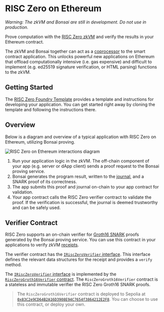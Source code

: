 # RISC Zero on Ethereum

_Warning: The zkVM and Bonsai are still in development. Do not use in production._

Prove computation with the [RISC Zero zkVM](../zkvm) and verify the results in your Ethereum contract.

The zkVM and Bonsai together can act as a [coprocessor][coprocessor-article] to the smart contract application.
This unlocks powerful new applications on Ethereum that offload computationally intensive (i.e. gas expensive) and difficult to implement (e.g. ed25519 signature verification, or HTML parsing) functions to the zkVM.

## Getting Started

The [RISC Zero Foundry Template][foundry-template] provides a template and instructions for developing your application.
You can get started right away by cloning the template and following the instructions there.

## Overview

Below is a diagram and overview of a typical application with RISC Zero on Ethereum, utilizing Bonsai proving.

![RISC Zero on Ethereum interactions diagram](/img/risc0-ethereum-interaction.png)

1. Run your application logic in the zkVM. The off-chain component of your app (e.g. server or dApp client) sends a proof request to the Bonsai proving service.
2. Bonsai generates the program result, written to the [journal][term-journal], and a SNARK proof of its correctness.
3. The app submits this proof and journal on-chain to your app contract for validation.
4. Your app contract calls the RISC Zero verifier contract to validate the proof. If the verification is successful, the journal is deemed trustworthy and can be safely used.

## Verifier Contract

RISC Zero supports an on-chain verifier for [Groth16 SNARK][groth16-article] proofs generated by the Bonsai proving service.
You can use this contract in your applications to verify zkVM [receipts][term-receipt].

The verifier contract has the [`IRiscZeroVerifier` interface][IRiscZeroVerifier.sol].
This interface defines the relevant data structures for the receipt and provides a `verify` method.

The [`IRiscZeroVerifier` interface][IRiscZeroVerifier.sol] is implemented by the [`RiscZeroGroth16Verifier` contract][RiscZeroGroth16Verifier.sol].
The `RiscZeroGroth16Verifier` contract is a stateless and immutable verifier the RISC Zero Groth16 SNARK proofs.

<!-- TODO(#1423) Replace this note with a dedicated page for verifier contract information -->

> The `RiscZeroGroth16Verifier` contract is deployed to Sepolia at [`0x83C2e9CD64B2A16D3908E94C7654f3864212E2F8`][etherscan-0x83C2e9CD64B2A16D3908E94C7654f3864212E2F8].
> You can choose to use this contract, or deploy your own.

[IRiscZeroVerifier.sol]: https://github.com/risc0/risc0-ethereum/blob/release-0.7/contracts/src/IRiscZeroVerifier.sol

[RiscZeroGroth16Verifier.sol]: https://github.com/risc0/risc0-ethereum/blob/release-0.7/contracts/src/groth16/RiscZeroGroth16Verifier.sol

[coprocessor-article]: https://www.risczero.com/news/a-guide-to-zk-coprocessors-for-scalability

[etherscan-0x83C2e9CD64B2A16D3908E94C7654f3864212E2F8]: https://sepolia.etherscan.io/address/0x83c2e9cd64b2a16d3908e94c7654f3864212e2f8#code

[foundry-template]: https://github.com/risc0/bonsai-foundry-template

[groth16-article]: https://www.risczero.com/news/on-chain-verification

[term-journal]: /terminology#journal

[term-receipt]: /terminology#receipt
